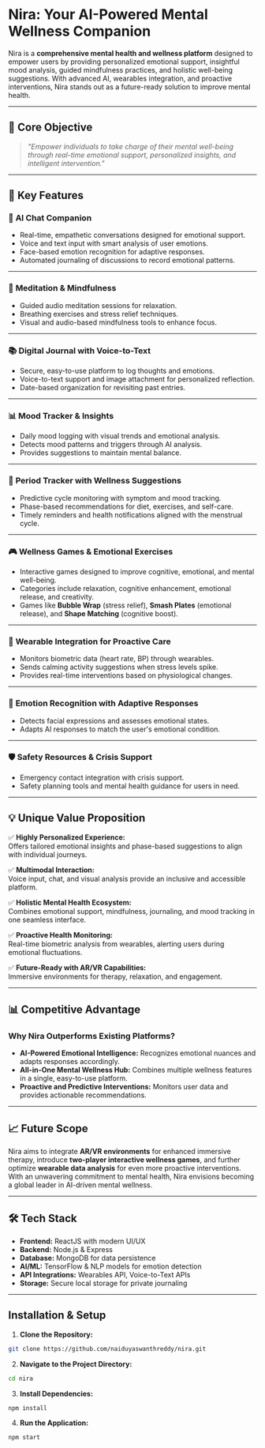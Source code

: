 #  **Nira: Your AI-Powered Mental Wellness Companion**

Nira is a **comprehensive mental health and wellness platform** designed to empower users by providing personalized emotional support, insightful mood analysis, guided mindfulness practices, and holistic well-being suggestions. With advanced AI, wearables integration, and proactive interventions, Nira stands out as a future-ready solution to improve mental health.

---

## 🎯 **Core Objective**
> _"Empower individuals to take charge of their mental well-being through real-time emotional support, personalized insights, and intelligent intervention."_

---

## 🚀 **Key Features**

### 🧠 **AI Chat Companion**
- Real-time, empathetic conversations designed for emotional support.
- Voice and text input with smart analysis of user emotions.
- Face-based emotion recognition for adaptive responses.
- Automated journaling of discussions to record emotional patterns.

---

### 🧘 **Meditation & Mindfulness**
- Guided audio meditation sessions for relaxation.
- Breathing exercises and stress relief techniques.
- Visual and audio-based mindfulness tools to enhance focus.

---

### 📚 **Digital Journal with Voice-to-Text**
- Secure, easy-to-use platform to log thoughts and emotions.
- Voice-to-text support and image attachment for personalized reflection.
- Date-based organization for revisiting past entries.

---

### 📊 **Mood Tracker & Insights**
- Daily mood logging with visual trends and emotional analysis.
- Detects mood patterns and triggers through AI analysis.
- Provides suggestions to maintain mental balance.

---

### 🌸 **Period Tracker with Wellness Suggestions**
- Predictive cycle monitoring with symptom and mood tracking.
- Phase-based recommendations for diet, exercises, and self-care.
- Timely reminders and health notifications aligned with the menstrual cycle.

---

### 🎮 **Wellness Games & Emotional Exercises**
- Interactive games designed to improve cognitive, emotional, and mental well-being.
- Categories include relaxation, cognitive enhancement, emotional release, and creativity.
- Games like **Bubble Wrap** (stress relief), **Smash Plates** (emotional release), and **Shape Matching** (cognitive boost).

---

### 📡 **Wearable Integration for Proactive Care**
- Monitors biometric data (heart rate, BP) through wearables.
- Sends calming activity suggestions when stress levels spike.
- Provides real-time interventions based on physiological changes.

---

### 🎥 **Emotion Recognition with Adaptive Responses**
- Detects facial expressions and assesses emotional states.
- Adapts AI responses to match the user's emotional condition.

---

### 🛡️ **Safety Resources & Crisis Support**
- Emergency contact integration with crisis support.
- Safety planning tools and mental health guidance for users in need.

---

## 💡 **Unique Value Proposition**

✅ **Highly Personalized Experience:**  
Offers tailored emotional insights and phase-based suggestions to align with individual journeys.

✅ **Multimodal Interaction:**  
Voice input, chat, and visual analysis provide an inclusive and accessible platform.

✅ **Holistic Mental Health Ecosystem:**  
Combines emotional support, mindfulness, journaling, and mood tracking in one seamless interface.

✅ **Proactive Health Monitoring:**  
Real-time biometric analysis from wearables, alerting users during emotional fluctuations.

✅ **Future-Ready with AR/VR Capabilities:**  
Immersive environments for therapy, relaxation, and engagement.

---

## 📊 **Competitive Advantage**

### **Why Nira Outperforms Existing Platforms?**
- **AI-Powered Emotional Intelligence:** Recognizes emotional nuances and adapts responses accordingly.
- **All-in-One Mental Wellness Hub:** Combines multiple wellness features in a single, easy-to-use platform.
- **Proactive and Predictive Interventions:** Monitors user data and provides actionable recommendations.

---

## 📈 **Future Scope**
Nira aims to integrate **AR/VR environments** for enhanced immersive therapy, introduce **two-player interactive wellness games**, and further optimize **wearable data analysis** for even more proactive interventions. With an unwavering commitment to mental health, Nira envisions becoming a global leader in AI-driven mental wellness.

---

## 🛠️ **Tech Stack**
- **Frontend:** ReactJS with modern UI/UX
- **Backend:** Node.js & Express
- **Database:** MongoDB for data persistence
- **AI/ML:** TensorFlow & NLP models for emotion detection
- **API Integrations:** Wearables API, Voice-to-Text APIs
- **Storage:** Secure local storage for private journaling

---

## **Installation & Setup**

1. **Clone the Repository:**
```bash
git clone https://github.com/naiduyaswanthreddy/nira.git
```
2. **Navigate to the Project Directory:**
```bash
cd nira
```
3. **Install Dependencies:**
```bash
npm install
```
4. **Run the Application:**
```bash
npm start
```

